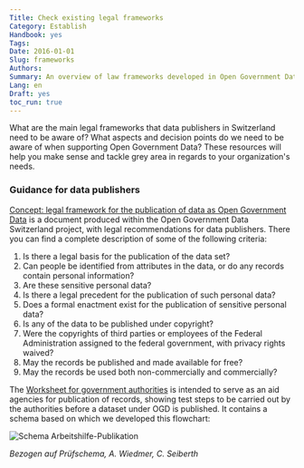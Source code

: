 ```yaml
---
Title: Check existing legal frameworks
Category: Establish
Handbook: yes
Tags:
Date: 2016-01-01
Slug: frameworks
Authors:
Summary: An overview of law frameworks developed in Open Government Data Switzerland.
Lang: en
Draft: yes
toc_run: true
---
```


What are the main legal frameworks that data publishers in Switzerland need to be aware of? What aspects and decision points do we need to be aware of when supporting Open Government Data? These resources will help you make sense and tackle grey area in regards to your organization's needs.

### Guidance for data publishers

[Concept: legal framework for the publication of data as Open Government Data](/en/library/konzept-rechtliche-rahmen) is a document produced within the Open Government Data Switzerland project, with legal recommendations for data publishers. There you can find a complete description of some of the following criteria:

1. Is there a legal basis for the publication of the data set?
1. Can people be identified from attributes in the data, or do any records contain personal information?
1. Are these sensitive personal data?
1. Is there a legal precedent for the publication of such personal data?
1. Does a formal enactment exist for the publication of sensitive personal data?
1. Is any of the data to be published under copyright?
1. Were the copyrights of third parties or employees of the Federal Administration assigned to the federal government, with privacy rights waived?
1. May the records be published and made available for free?
1. May the records be used both non-commercially and commercially?

The [Worksheet for government authorities](/en/library/arbeitshilfe-publikation) is intended to serve as an aid agencies for publication of records, showing test steps to be carried out by the authorities before a dataset under OGD is published. It contains a schema based on which we developed this flowchart:

![Schema Arbeitshilfe-Publikation](../../images/chart-arbeitshilfe-publikation.png)

*Bezogen auf Prüfschema, A. Wiedmer, C. Seiberth*
